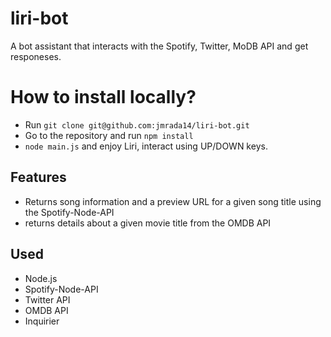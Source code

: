 # liri-bot
A bot assistant that interacts with the Spotify, Twitter, MoDB API and get responeses.

# How to install locally?
* Run `git clone git@github.com:jmrada14/liri-bot.git`
* Go to the repository and run `npm install`
* `node main.js` and enjoy Liri, interact using UP/DOWN keys.

## Features
* Returns song information and a preview URL for a given song title using the Spotify-Node-API
* returns details about a given movie title from the OMDB API

##  Used
* Node.js
* Spotify-Node-API
* Twitter API
* OMDB API
* Inquirier
